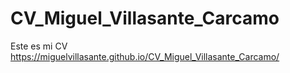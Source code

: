 # CV_Miguel_Villasante_Carcamo
Este es mi CV
https://miguelvillasante.github.io/CV_Miguel_Villasante_Carcamo/
